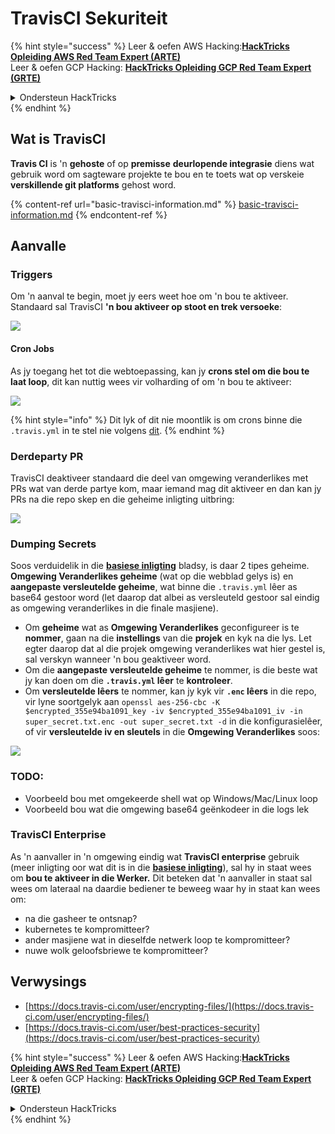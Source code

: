 # TravisCI Sekuriteit

{% hint style="success" %}
Leer & oefen AWS Hacking:<img src="../../.gitbook/assets/image (1) (1) (1) (1).png" alt="" data-size="line">[**HackTricks Opleiding AWS Red Team Expert (ARTE)**](https://training.hacktricks.xyz/courses/arte)<img src="../../.gitbook/assets/image (1) (1) (1) (1).png" alt="" data-size="line">\
Leer & oefen GCP Hacking: <img src="../../.gitbook/assets/image (2) (1).png" alt="" data-size="line">[**HackTricks Opleiding GCP Red Team Expert (GRTE)**<img src="../../.gitbook/assets/image (2) (1).png" alt="" data-size="line">](https://training.hacktricks.xyz/courses/grte)

<details>

<summary>Ondersteun HackTricks</summary>

* Kyk na die [**subskripsie planne**](https://github.com/sponsors/carlospolop)!
* **Sluit aan by die** 💬 [**Discord groep**](https://discord.gg/hRep4RUj7f) of die [**telegram groep**](https://t.me/peass) of **volg** ons op **Twitter** 🐦 [**@hacktricks\_live**](https://twitter.com/hacktricks_live)**.**
* **Deel hacking truuks deur PRs in te dien na die** [**HackTricks**](https://github.com/carlospolop/hacktricks) en [**HackTricks Cloud**](https://github.com/carlospolop/hacktricks-cloud) github repos.

</details>
{% endhint %}

## Wat is TravisCI

**Travis CI** is 'n **gehoste** of op **premisse** **deurlopende integrasie** diens wat gebruik word om sagteware projekte te bou en te toets wat op verskeie **verskillende git platforms** gehost word.

{% content-ref url="basic-travisci-information.md" %}
[basic-travisci-information.md](basic-travisci-information.md)
{% endcontent-ref %}

## Aanvalle

### Triggers

Om 'n aanval te begin, moet jy eers weet hoe om 'n bou te aktiveer. Standaard sal TravisCI **'n bou aktiveer op stoot en trek versoeke**:

![](<../../.gitbook/assets/image (145).png>)

#### Cron Jobs

As jy toegang het tot die webtoepassing, kan jy **crons stel om die bou te laat loop**, dit kan nuttig wees vir volharding of om 'n bou te aktiveer:

![](<../../.gitbook/assets/image (243).png>)

{% hint style="info" %}
Dit lyk of dit nie moontlik is om crons binne die `.travis.yml` in te stel nie volgens [dit](https://github.com/travis-ci/travis-ci/issues/9162).
{% endhint %}

### Derdeparty PR

TravisCI deaktiveer standaard die deel van omgewing veranderlikes met PRs wat van derde partye kom, maar iemand mag dit aktiveer en dan kan jy PRs na die repo skep en die geheime inligting uitbring:

![](<../../.gitbook/assets/image (208).png>)

### Dumping Secrets

Soos verduidelik in die [**basiese inligting**](basic-travisci-information.md) bladsy, is daar 2 tipes geheime. **Omgewing Veranderlikes geheime** (wat op die webblad gelys is) en **aangepaste versleutelde geheime**, wat binne die `.travis.yml` lêer as base64 gestoor word (let daarop dat albei as versleuteld gestoor sal eindig as omgewing veranderlikes in die finale masjiene).

* Om **geheime** wat as **Omgewing Veranderlikes** geconfigureer is te **nommer**, gaan na die **instellings** van die **projek** en kyk na die lys. Let egter daarop dat al die projek omgewing veranderlikes wat hier gestel is, sal verskyn wanneer 'n bou geaktiveer word.
* Om die **aangepaste versleutelde geheime** te nommer, is die beste wat jy kan doen om die **`.travis.yml` lêer** te **kontroleer**.
* Om **versleutelde lêers** te nommer, kan jy kyk vir **`.enc` lêers** in die repo, vir lyne soortgelyk aan `openssl aes-256-cbc -K $encrypted_355e94ba1091_key -iv $encrypted_355e94ba1091_iv -in super_secret.txt.enc -out super_secret.txt -d` in die konfigurasielêer, of vir **versleutelde iv en sleutels** in die **Omgewing Veranderlikes** soos:

![](<../../.gitbook/assets/image (81).png>)

### TODO:

* Voorbeeld bou met omgekeerde shell wat op Windows/Mac/Linux loop
* Voorbeeld bou wat die omgewing base64 geënkodeer in die logs lek

### TravisCI Enterprise

As 'n aanvaller in 'n omgewing eindig wat **TravisCI enterprise** gebruik (meer inligting oor wat dit is in die [**basiese inligting**](basic-travisci-information.md#travisci-enterprise)), sal hy in staat wees om **bou te aktiveer in die Werker.** Dit beteken dat 'n aanvaller in staat sal wees om lateraal na daardie bediener te beweeg waar hy in staat kan wees om:

* na die gasheer te ontsnap?
* kubernetes te kompromitteer?
* ander masjiene wat in dieselfde netwerk loop te kompromitteer?
* nuwe wolk geloofsbriewe te kompromitteer?

## Verwysings

* [https://docs.travis-ci.com/user/encrypting-files/](https://docs.travis-ci.com/user/encrypting-files/)
* [https://docs.travis-ci.com/user/best-practices-security](https://docs.travis-ci.com/user/best-practices-security)

{% hint style="success" %}
Leer & oefen AWS Hacking:<img src="../../.gitbook/assets/image (1) (1) (1) (1).png" alt="" data-size="line">[**HackTricks Opleiding AWS Red Team Expert (ARTE)**](https://training.hacktricks.xyz/courses/arte)<img src="../../.gitbook/assets/image (1) (1) (1) (1).png" alt="" data-size="line">\
Leer & oefen GCP Hacking: <img src="../../.gitbook/assets/image (2) (1).png" alt="" data-size="line">[**HackTricks Opleiding GCP Red Team Expert (GRTE)**<img src="../../.gitbook/assets/image (2) (1).png" alt="" data-size="line">](https://training.hacktricks.xyz/courses/grte)

<details>

<summary>Ondersteun HackTricks</summary>

* Kyk na die [**subskripsie planne**](https://github.com/sponsors/carlospolop)!
* **Sluit aan by die** 💬 [**Discord groep**](https://discord.gg/hRep4RUj7f) of die [**telegram groep**](https://t.me/peass) of **volg** ons op **Twitter** 🐦 [**@hacktricks\_live**](https://twitter.com/hacktricks_live)**.**
* **Deel hacking truuks deur PRs in te dien na die** [**HackTricks**](https://github.com/carlospolop/hacktricks) en [**HackTricks Cloud**](https://github.com/carlospolop/hacktricks-cloud) github repos.

</details>
{% endhint %}
